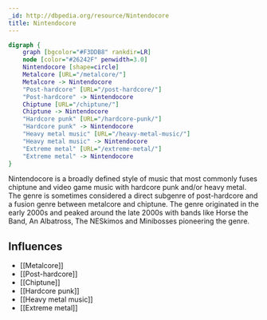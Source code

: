 ```yaml
---
_id: http://dbpedia.org/resource/Nintendocore
title: Nintendocore
---
```


```dot
digraph {
	graph [bgcolor="#F3DDB8" rankdir=LR]
	node [color="#26242F" penwidth=3.0]
	Nintendocore [shape=circle]
	Metalcore [URL="/metalcore/"]
	Metalcore -> Nintendocore
	"Post-hardcore" [URL="/post-hardcore/"]
	"Post-hardcore" -> Nintendocore
	Chiptune [URL="/chiptune/"]
	Chiptune -> Nintendocore
	"Hardcore punk" [URL="/hardcore-punk/"]
	"Hardcore punk" -> Nintendocore
	"Heavy metal music" [URL="/heavy-metal-music/"]
	"Heavy metal music" -> Nintendocore
	"Extreme metal" [URL="/extreme-metal/"]
	"Extreme metal" -> Nintendocore
}
```

Nintendocore is a broadly defined style of music that most commonly fuses chiptune and video game music with hardcore punk and/or heavy metal. The genre is sometimes considered a direct subgenre of post-hardcore and a fusion genre between metalcore and chiptune. The genre originated in the early 2000s and peaked around the late 2000s with bands like Horse the Band, An Albatross, The NESkimos and Minibosses pioneering the genre.

## Influences

- [[Metalcore]]
- [[Post-hardcore]]
- [[Chiptune]]
- [[Hardcore punk]]
- [[Heavy metal music]]
- [[Extreme metal]]
